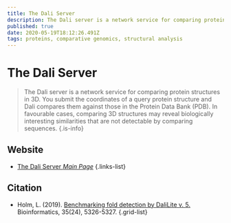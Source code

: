 ```yaml
---
title: The Dali Server
description: The Dali server is a network service for comparing protein structures in 3D.
published: true
date: 2020-05-19T18:12:26.491Z
tags: proteins, comparative genomics, structural analysis
---
```


# The Dali Server

> The Dali server is a network service for comparing protein structures in 3D. You submit the coordinates of a query protein structure and Dali compares them against those in the Protein Data Bank (PDB). In favourable cases, comparing 3D structures may reveal biologically interesting similarities that are not detectable by comparing sequences. 
{.is-info}

 

## Website 

- [The Dali Server *Main Page*](http://ekhidna2.biocenter.helsinki.fi/dali/)
 {.links-list}

## Citation 

- Holm, L. (2019). [Benchmarking fold detection by DaliLite v. 5.](https://academic.oup.com/bioinformatics/article-abstract/35/24/5326/5526869) Bioinformatics, 35(24), 5326-5327.
{.grid-list}